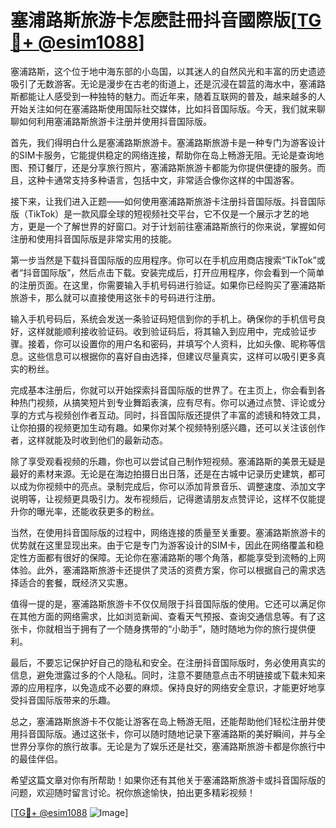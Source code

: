 # 塞浦路斯旅游卡怎麽註冊抖音國際版[[TG💪+ @esim1088](https://t.me/s/esim1088)]

塞浦路斯，这个位于地中海东部的小岛国，以其迷人的自然风光和丰富的历史遗迹吸引了无数游客。无论是漫步在古老的街道上，还是沉浸在碧蓝的海水中，塞浦路斯都能让人感受到一种独特的魅力。而近年来，随着互联网的普及，越来越多的人开始关注如何在塞浦路斯使用国际社交媒体，比如抖音国际版。今天，我们就来聊聊如何利用塞浦路斯旅游卡注册并使用抖音国际版。

首先，我们得明白什么是塞浦路斯旅游卡。塞浦路斯旅游卡是一种专门为游客设计的SIM卡服务，它能提供稳定的网络连接，帮助你在岛上畅游无阻。无论是查询地图、预订餐厅，还是分享旅行照片，塞浦路斯旅游卡都能为你提供便捷的服务。而且，这种卡通常支持多种语言，包括中文，非常适合像你这样的中国游客。

接下来，让我们进入正题——如何使用塞浦路斯旅游卡注册抖音国际版。抖音国际版（TikTok）是一款风靡全球的短视频社交平台，它不仅是一个展示才艺的地方，更是一个了解世界的好窗口。对于计划前往塞浦路斯旅行的你来说，掌握如何注册和使用抖音国际版是非常实用的技能。

第一步当然是下载抖音国际版的应用程序。你可以在手机应用商店搜索“TikTok”或者“抖音国际版”，然后点击下载。安装完成后，打开应用程序，你会看到一个简单的注册页面。在这里，你需要输入手机号码进行验证。如果你已经购买了塞浦路斯旅游卡，那么就可以直接使用这张卡的号码进行注册。

输入手机号码后，系统会发送一条验证码短信到你的手机上。确保你的手机信号良好，这样就能顺利接收验证码。收到验证码后，将其输入到应用中，完成验证步骤。接着，你可以设置你的用户名和密码，并填写个人资料，比如头像、昵称等信息。这些信息可以根据你的喜好自由选择，但建议尽量真实，这样可以吸引更多真实的粉丝。

完成基本注册后，你就可以开始探索抖音国际版的世界了。在主页上，你会看到各种热门视频，从搞笑短片到专业舞蹈表演，应有尽有。你可以通过点赞、评论或分享的方式与视频创作者互动。同时，抖音国际版还提供了丰富的滤镜和特效工具，让你拍摄的视频更加生动有趣。如果你对某个视频特别感兴趣，还可以关注该创作者，这样就能及时收到他们的最新动态。

除了享受观看视频的乐趣，你也可以尝试自己制作短视频。塞浦路斯的美景无疑是最好的素材来源。无论是在海边拍摄日出日落，还是在古城中记录历史建筑，都可以成为你视频中的亮点。录制完成后，你可以添加背景音乐、调整速度、添加文字说明等，让视频更具吸引力。发布视频后，记得邀请朋友点赞评论，这样不仅能提升你的曝光率，还能收获更多的粉丝。

当然，在使用抖音国际版的过程中，网络连接的质量至关重要。塞浦路斯旅游卡的优势就在这里显现出来。由于它是专门为游客设计的SIM卡，因此在网络覆盖和稳定性方面都有很好的保障。无论你在塞浦路斯的哪个角落，都能享受到流畅的上网体验。此外，塞浦路斯旅游卡还提供了灵活的资费方案，你可以根据自己的需求选择适合的套餐，既经济又实惠。

值得一提的是，塞浦路斯旅游卡不仅仅局限于抖音国际版的使用。它还可以满足你在其他方面的网络需求，比如浏览新闻、查看天气预报、查询交通信息等。有了这张卡，你就相当于拥有了一个随身携带的“小助手”，随时随地为你的旅行提供便利。

最后，不要忘记保护好自己的隐私和安全。在注册抖音国际版时，务必使用真实的信息，避免泄露过多的个人隐私。同时，注意不要随意点击不明链接或下载未知来源的应用程序，以免造成不必要的麻烦。保持良好的网络安全意识，才能更好地享受抖音国际版带来的乐趣。

总之，塞浦路斯旅游卡不仅能让游客在岛上畅游无阻，还能帮助他们轻松注册并使用抖音国际版。通过这张卡，你可以随时随地记录下塞浦路斯的美好瞬间，并与全世界分享你的旅行故事。无论是为了娱乐还是社交，塞浦路斯旅游卡都是你旅行中的最佳伴侣。

希望这篇文章对你有所帮助！如果你还有其他关于塞浦路斯旅游卡或抖音国际版的问题，欢迎随时留言讨论。祝你旅途愉快，拍出更多精彩视频！

[[TG💪+ @esim1088](https://t.me/s/esim1088) ![Image](https://i.postimg.cc/4NQfJmqS/Snipaste-2025-05-13-00-14-12.png)]